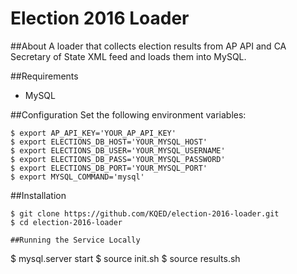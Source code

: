 # Election 2016 Loader

##About
A loader that collects election results from AP API and CA Secretary of State XML feed and loads them into MySQL.

##Requirements
- MySQL

##Configuration
Set the following environment variables:
```
$ export AP_API_KEY='YOUR_AP_API_KEY'
$ export ELECTIONS_DB_HOST='YOUR_MYSQL_HOST'
$ export ELECTIONS_DB_USER='YOUR_MYSQL_USERNAME'
$ export ELECTIONS_DB_PASS='YOUR_MYSQL_PASSWORD'
$ export ELECTIONS_DB_PORT='YOUR_MYSQL_PORT'
$ export MYSQL_COMMAND='mysql'
```

##Installation
```
$ git clone https://github.com/KQED/election-2016-loader.git
$ cd election-2016-loader

##Running the Service Locally
```
$ mysql.server start
$ source init.sh
$ source results.sh
```
